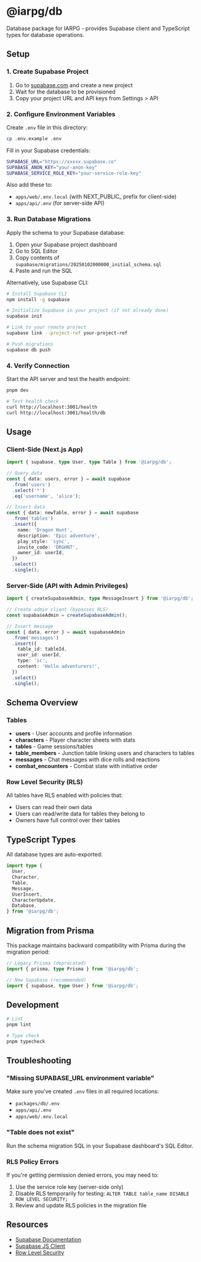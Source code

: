 # @iarpg/db

Database package for IARPG - provides Supabase client and TypeScript types for database operations.

## Setup

### 1. Create Supabase Project

1. Go to [supabase.com](https://supabase.com) and create a new project
2. Wait for the database to be provisioned
3. Copy your project URL and API keys from Settings > API

### 2. Configure Environment Variables

Create `.env` file in this directory:

```bash
cp .env.example .env
```

Fill in your Supabase credentials:

```bash
SUPABASE_URL="https://xxxxx.supabase.co"
SUPABASE_ANON_KEY="your-anon-key"
SUPABASE_SERVICE_ROLE_KEY="your-service-role-key"
```

Also add these to:
- `apps/web/.env.local` (with NEXT_PUBLIC_ prefix for client-side)
- `apps/api/.env` (for server-side API)

### 3. Run Database Migrations

Apply the schema to your Supabase database:

1. Open your Supabase project dashboard
2. Go to SQL Editor
3. Copy contents of `supabase/migrations/20250102000000_initial_schema.sql`
4. Paste and run the SQL

Alternatively, use Supabase CLI:

```bash
# Install Supabase CLI
npm install -g supabase

# Initialize Supabase in your project (if not already done)
supabase init

# Link to your remote project
supabase link --project-ref your-project-ref

# Push migrations
supabase db push
```

### 4. Verify Connection

Start the API server and test the health endpoint:

```bash
pnpm dev

# Test health check
curl http://localhost:3001/health
curl http://localhost:3001/health/db
```

## Usage

### Client-Side (Next.js App)

```typescript
import { supabase, type User, type Table } from '@iarpg/db';

// Query data
const { data: users, error } = await supabase
  .from('users')
  .select('*')
  .eq('username', 'alice');

// Insert data
const { data: newTable, error } = await supabase
  .from('tables')
  .insert({
    name: 'Dragon Hunt',
    description: 'Epic adventure',
    play_style: 'sync',
    invite_code: 'DRGHNT',
    owner_id: userId,
  })
  .select()
  .single();
```

### Server-Side (API with Admin Privileges)

```typescript
import { createSupabaseAdmin, type MessageInsert } from '@iarpg/db';

// Create admin client (bypasses RLS)
const supabaseAdmin = createSupabaseAdmin();

// Insert message
const { data, error } = await supabaseAdmin
  .from('messages')
  .insert({
    table_id: tableId,
    user_id: userId,
    type: 'ic',
    content: 'Hello adventurers!',
  })
  .select()
  .single();
```

## Schema Overview

### Tables

- **users** - User accounts and profile information
- **characters** - Player character sheets with stats
- **tables** - Game sessions/tables
- **table_members** - Junction table linking users and characters to tables
- **messages** - Chat messages with dice rolls and reactions
- **combat_encounters** - Combat state with initiative order

### Row Level Security (RLS)

All tables have RLS enabled with policies that:
- Users can read their own data
- Users can read/write data for tables they belong to
- Owners have full control over their tables

## TypeScript Types

All database types are auto-exported:

```typescript
import type {
  User,
  Character,
  Table,
  Message,
  UserInsert,
  CharacterUpdate,
  Database,
} from '@iarpg/db';
```

## Migration from Prisma

This package maintains backward compatibility with Prisma during the migration period:

```typescript
// Legacy Prisma (deprecated)
import { prisma, type Prisma } from '@iarpg/db';

// New Supabase (recommended)
import { supabase, type User } from '@iarpg/db';
```

## Development

```bash
# Lint
pnpm lint

# Type check
pnpm typecheck
```

## Troubleshooting

### "Missing SUPABASE_URL environment variable"

Make sure you've created `.env` files in all required locations:
- `packages/db/.env`
- `apps/api/.env`
- `apps/web/.env.local`

### "Table does not exist"

Run the schema migration SQL in your Supabase dashboard's SQL Editor.

### RLS Policy Errors

If you're getting permission denied errors, you may need to:
1. Use the service role key (server-side only)
2. Disable RLS temporarily for testing: `ALTER TABLE table_name DISABLE ROW LEVEL SECURITY;`
3. Review and update RLS policies in the migration file

## Resources

- [Supabase Documentation](https://supabase.com/docs)
- [Supabase JS Client](https://supabase.com/docs/reference/javascript/introduction)
- [Row Level Security](https://supabase.com/docs/guides/auth/row-level-security)
